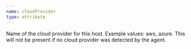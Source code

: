 ```yaml
---
name: cloudProvider
type: attribute
---
```


Name of the cloud provider for this host. Example values: aws, azure. This will not be present if no cloud provider was detected by the agent.